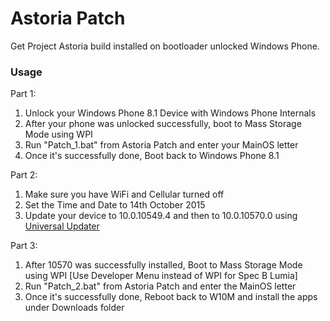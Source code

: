 # Astoria Patch
Get Project Astoria build installed on bootloader unlocked Windows Phone.

### Usage
Part 1:
1) Unlock your Windows Phone 8.1 Device with Windows Phone Internals
2) After your phone was unlocked successfully, boot to Mass Storage Mode using WPI
4) Run "Patch_1.bat" from Astoria Patch and enter your MainOS letter
5) Once it's successfully done, Boot back to Windows Phone 8.1


Part 2:
1) Make sure you have WiFi and Cellular turned off
2) Set the Time and Date to 14th October 2015
3) Update your device to 10.0.10549.4 and then to 10.0.10570.0 using [Universal Updater](https://github.com/fadilfadz01/Universal_Updater)


Part 3:
1) After 10570 was successfully installed, Boot to Mass Storage Mode using WPI [Use Developer Menu instead of WPI for Spec B Lumia]
2) Run "Patch_2.bat" from Astoria Patch and enter the MainOS letter
3) Once it's successfully done, Reboot back to W10M and install the apps under Downloads folder
